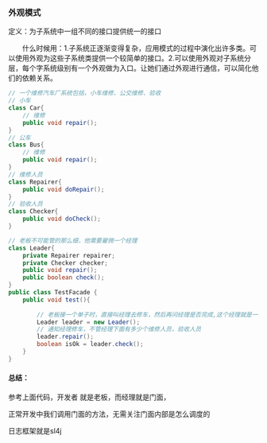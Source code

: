 ### 外观模式

定义：为子系统中一组不同的接口提供统一的接口

　　什么时候用：1.子系统正逐渐变得复杂，应用模式的过程中演化出许多类。可以使用外观为这些子系统类提供一个较简单的接口。2.可以使用外观对子系统分层，每个字系统级别有一个外观做为入口。让她们通过外观进行通信，可以简化他们的依赖关系。

```java
// 一个维修汽车厂系统包括，小车维修、公交维修、验收 
// 小车
class Car{
    // 维修
    public void repair();
}
// 公车
class Bus{
    // 维修
    public void repair();
}
// 维修人员
class Repairer{
    public void doRepair();
}
// 验收人员
class Checker{
    public void doCheck();
}

// 老板不可能管的那么细，他需要雇佣一个经理
class Leader{
    private Repairer repairer;
    private Checker checker;
    public void repair();
    public boolean check();
}
public class TestFacade {
    public void test(){
       
        // 老板接一个单子时，直接叫经理去修车，然后再问经理是否完成,这个经理就是一个外观
        Leader leader = new Leader();
        // 通知经理修车，不管经理下面有多少个维修人员，验收人员
        leader.repair();
        boolean isOk = leader.check();
    }
}
```

#### 总结：

参考上面代码，开发者 就是老板，而经理就是门面，

正常开发中我们调用门面的方法，无需关注门面内部是怎么调度的

日志框架就是sl4j 

